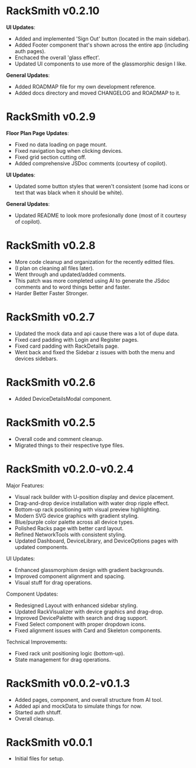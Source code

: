 # RackSmith v0.2.10
**UI Updates**:
- Added and implemented 'Sign Out' button (located in the main sidebar).
- Added Footer component that's shown across the entire app (including auth pages).
- Enchaced the overall 'glass effect'.
- Updated UI components to use more of the glassmorphic design I like.

**General Updates**:
- Added ROADMAP file for my own development reference.
- Added docs directory and moved CHANGELOG and ROADMAP to it.

# RackSmith v0.2.9
**Floor Plan Page Updates**:
- Fixed no data loading on page mount.
- Fixed navigation bug when clicking devices.
- Fixed grid section cutting off.
- Added comprehensive JSDoc comments (courtesy of copilot).

**UI Updates**:
- Updated some button styles that weren't consistent (some had icons or text that was black when it should be white).

**General Updates**:
- Updated README to look more profesionally done (most of it courtesy of copilot).

# RackSmith v0.2.8
- More code cleanup and organization for the recently editted files.
- (I plan on cleaning all files later).
- Went through and updated/added comments.
- This patch was more completed using AI to generate the JSdoc comments and to word things better and faster.
- Harder Better Faster Stronger.

# RackSmith v0.2.7
- Updated the mock data and api cause there was a lot of dupe data.
- Fixed card padding with Login and Register pages.
- Fixed card padding with RackDetails page.
- Went back and fixed the Sidebar z issues with both the menu and devices sidebars.

# RackSmith v0.2.6
- Added DeviceDetailsModal component.

# RackSmith v0.2.5
- Overall code and comment cleanup.
- Migrated things to their respective type files.

# RackSmith v0.2.0-v0.2.4
Major Features:
- Visual rack builder with U-position display and device placement.
- Drag-and-drop device installation with water drop ripple effect.
- Bottom-up rack positioning with visual preview highlighting.
- Modern SVG device graphics with gradient styling.
- Blue/purple color palette across all device types.
- Polished Racks page with better card layout.
- Refined NetworkTools with consistent styling.
- Updated Dashboard, DeviceLibrary, and DeviceOptions pages with updated components.

UI Updates:
- Enhanced glassmorphism design with gradient backgrounds.
- Improved component alignment and spacing.
- Visual stuff for drag operations.

Component Updates:
- Redesigned Layout with enhanced sidebar styling.
- Updated RackVisualizer with device graphics and drag-drop.
- Improved DevicePalette with search and drag support.
- Fixed Select component with proper dropdown icons.
- Fixed alignment issues with Card and Skeleton components.

Technical Improvements:
- Fixed rack unit positioning logic (bottom-up).
- State management for drag operations.

# RackSmith v0.0.2-v0.1.3
- Added pages, component, and overall structure from AI tool.
- Added api and mockData to simulate things for now.
- Started auth shtuff.
- Overall cleanup.

# RackSmith v0.0.1
- Initial files for setup.